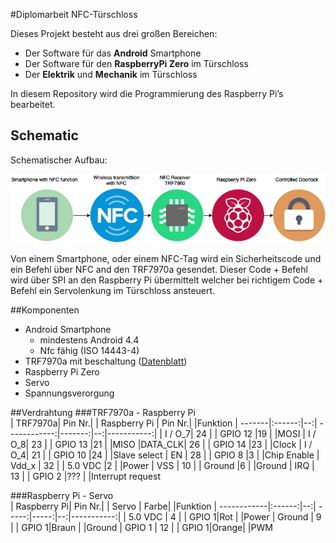 #Diplomarbeit NFC-Türschloss  


Dieses Projekt besteht aus drei großen Bereichen:  
* Der Software für das **Android** Smartphone  
* Der Software für den **RaspberryPi Zero** im Türschloss  
* Der **Elektrik** und **Mechanik** im Türschloss  

In diesem Repository wird die Programmierung des Raspberry Pi’s bearbeitet.

## Schematic

Schematischer Aufbau:

![alt Image text][schematischerAufbau]

Von einem Smartphone, oder einem NFC-Tag wird ein Sicherheitscode und ein Befehl über NFC and den TRF7970a gesendet.
Dieser Code + Befehl wird über SPI an den Raspberry Pi übermittelt welcher bei richtigem Code + Befehl ein Servolenkung im Türschloss ansteuert.

##Komponenten

* Android Smartphone 
	* mindestens Android 4.4
	* Nfc fähig (ISO 14443-4)
* TRF7970a mit beschaltung ([Datenblatt][datenblattTRF7970a])
* Raspberry Pi Zero
* Servo
* Spannungsverorgung


##Verdrahtung
###TRF7970a - Raspberry Pi  
| TRF7970a| Pin Nr.|   | Raspberry Pi | Pin Nr.|   |Funktion
| -------|:------:|--:| ------------:|-------:|--:|-----------:|
| I / O_7| 24     |   | GPIO 12      |19      |   |MOSI
| I / O_8| 23     |   | GPIO 13      |21      |   |MISO
|DATA_CLK| 26     |   | GPIO 14      |23      |   |Clock
| I / O_4| 21     |   | GPIO 10      |24      |   |Slave select
| EN     | 28     |   | GPIO 8       |3       |   |Chip Enable
| Vdd_x  | 32     |   | 5.0 VDC      |2       |   |Power
| VSS    | 10     |   | Ground       |6       |   |Ground
| IRQ    | 13     |   | GPIO 2       |???     |   |Interrupt request

###Raspberry Pi - Servo  
| Raspberry Pi| Pin Nr.|   | Servo | Farbe|   |Funktion
| ------------|:------:|--:| -----:|-----:|--:|-----------:|
| 5.0 VDC     | 4      |   | GPIO 1|Rot   |   |Power
| Ground      | 9      |   | GPIO 1|Braun |   |Ground
| GPIO 1      | 12     |   | GPIO 1|Orange|   |PWM



[datenblattTRF7970a]: http://www.ti.com/lit/ds/slos743k/slos743k.pdf "Datenblatt auf der Website von Texas Instruments"


[schematischerAufbau]: https://github.com/kirjam12/Diplomarbeit/blob/master/documentationData/readMeData/AufbauDiagramm.png "Aufbau des Projekts (schematisch)"

